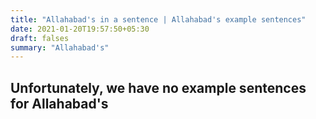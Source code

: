 ```yaml
---
title: "Allahabad's in a sentence | Allahabad's example sentences"
date: 2021-01-20T19:57:50+05:30
draft: falses
summary: "Allahabad's"
---
```

## Unfortunately, we have no example sentences for Allahabad's                 
